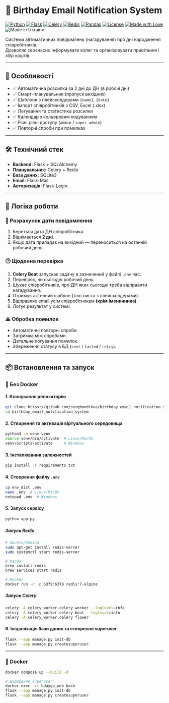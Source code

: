 ﻿# 🎂 Birthday Email Notification System

[![Python](https://img.shields.io/badge/Python-3.10%2B-blue.svg?logo=python&logoColor=white)](https://www.python.org/)
[![Flask](https://img.shields.io/badge/Flask-3.1%2B-green.svg?logo=flask&logoColor=white)](https://flask.palletsprojects.com/)
[![Celery](https://img.shields.io/badge/Celery-5.5%2B-brightgreen.svg?logo=celery&logoColor=white)](https://docs.celeryq.dev/)
[![Redis](https://img.shields.io/badge/Redis-6.4%2B-red.svg?logo=redis&logoColor=white)](https://redis.io/)
[![Pandas](https://img.shields.io/badge/Pandas-2.3%2B-blue.svg?logo=pandas&logoColor=white)](https://pandas.pydata.org/)
[![License](https://img.shields.io/badge/License-MIT-yellow.svg)](LICENSE)
[![Made with Love](https://img.shields.io/badge/Made%20with-❤️-ff69b4.svg)](#)
![Made in Ukraine](https://img.shields.io/badge/Made%20in-Ukraine-0057B7.svg?logo=data:image/svg+xml;base64,PHN2ZyB4bWxucz0iaHR0cDovL3d3dy53My5vcmcvMjAwMC9zdmciIHdpZHRoPSIxMjAiIGhlaWdodD0iODAiPjxyZWN0IHdpZHRoPSIxMjAiIGhlaWdodD0iNDAiIHk9IjAiIGZpbGw9IiMwMDU3QjciLz48cmVjdCB3aWR0aD0iMTIwIiBoZWlnaHQ9IjQwIiB5PSI0MCIgZmlsbD0iI0ZGREYwMCIvPjwvc3ZnPg==)

Система автоматичних повідомлень (нагадування) про дні народження співробітників.  
Дозволяє своєчасно інформувати колег та організовувати привітання і збір коштів.

---

## 🚀 Особливості

- ✅ Автоматична розсилка за 2 дні до ДН (в робочі дні)  
- ✅ Смарт-планувальник (пропуск вихідних)  
- ✅ Шаблони з плейсхолдерами `{name}`, `{date}`  
- ✅ Імпорт співробітників з CSV, Excel (.xlsx)  
- ✅ Логування та статистика розсилки  
- ✅ Календар з кольоровим кодуванням  
- ✅ Різні рівні доступу (`admin` / `super_admin`)  
- ✅ Повторні спроби при помилках  

---

## 🛠 Технічний стек

- **Backend:** Flask + SQLAlchemy  
- **Планувальник:** Celery + Redis  
- **База даних:** SQLite3  
- **Email:** Flask-Mail  
- **Авторизація:** Flask-Login  

---

## 🔄 Логіка роботи

### 📅 Розрахунок дати повідомлення
1. Береться дата ДН співробітника.  
2. Віднімається **2 дні**.  
3. Якщо дата припадає на вихідний — переноситься на останній робочий день.

### 🕒 Щоденна перевірка
1. **Celery Beat** запускає задачу в зазначений у файлі `.env` час.  
2. Перевіряє, чи сьогодні робочий день.  
3. Шукає співробітників, про ДН яких сьогодні треба відправити нагадування.  
4. Отримує активний шаблон (тіло листа з плейсхолдерами).  
5. Відправляє email усім співробітникам **(крім іменинника)**.  
6. Логує результат у системі.

### ⚠ Обробка помилок
- Автоматичні повторні спроби.  
- Затримка між спробами.  
- Детальне логування помилок.  
- Збереження статусу в БД (`sent` / `failed` / `retry`).  

---

## 📦 Встановлення та запуск

### 🔹 Без Docker

#### 1. Клонування репозиторію
```bash
git clone https://github.com/sergbondckua/birthday_email_notification_system.git
cd birthday_email_notification_system
```

#### 2. Створення та активація віртуального середовища
```bash
python3 -m venv venv
source venv/bin/activate  # Linux/MacOS
venv\Scripts\activate     # Windows
```

#### 3. Інсталювання залежностей
```bash
pip install -r requirements.txt
```

#### 4. Створення файлу `.env`
```bash
cp env_dist .env
nano .env  # Linux/MacOS
notepad .env  # Windows
```

#### 5. Запуск сервісу
```bash
python app.py
```

##### Запуск Redis
```bash
# Ubuntu/Debian
sudo apt-get install redis-server
sudo systemctl start redis-server

# macOS
brew install redis
brew services start redis

# Docker
docker run -d -p 6379:6379 redis:7-alpine
```

##### Запуск Celery
```bash
celery -A celery_worker.celery worker --loglevel=info
celery -A celery_worker.celery beat --loglevel=info
celery -A celery_worker.celery flower
```

#### 6. Ініціалізація бази даних та створення superuser
```bash
flask --app manage.py init-db
flask --app manage.py createsuperuser
```

---

### 🔹 Docker
```bash
docker compose up --build -d

# Додавання superuser
docker exec -it bdaygo_web bash
flask --app manage.py init-db
flask --app manage.py createsuperuser
```


